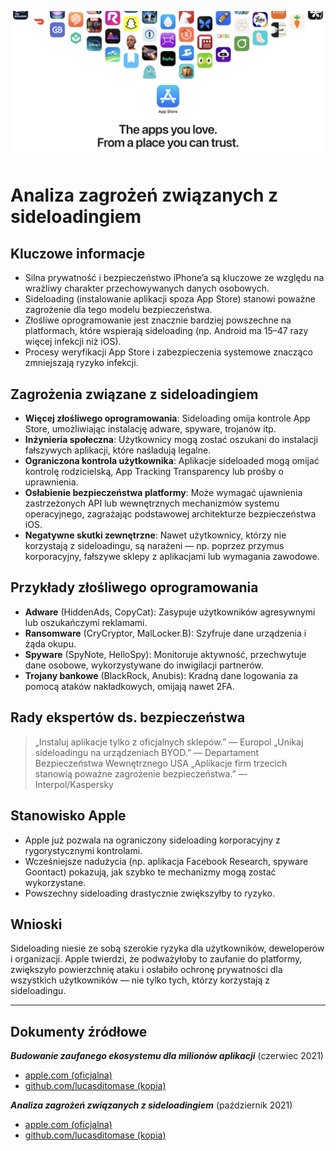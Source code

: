 ![Banner](../assets/banner.png)

# Analiza zagrożeń związanych z sideloadingiem

## Kluczowe informacje

- Silna prywatność i bezpieczeństwo iPhone’a są kluczowe ze względu na wrażliwy charakter przechowywanych danych osobowych.
- Sideloading (instalowanie aplikacji spoza App Store) stanowi poważne zagrożenie dla tego modelu bezpieczeństwa.
- Złośliwe oprogramowanie jest znacznie bardziej powszechne na platformach, które wspierają sideloading (np. Android ma 15–47 razy więcej infekcji niż iOS).
- Procesy weryfikacji App Store i zabezpieczenia systemowe znacząco zmniejszają ryzyko infekcji.

## Zagrożenia związane z sideloadingiem

- **Więcej złośliwego oprogramowania**: Sideloading omija kontrole App Store, umożliwiając instalację adware, spyware, trojanów itp.
- **Inżynieria społeczna**: Użytkownicy mogą zostać oszukani do instalacji fałszywych aplikacji, które naśladują legalne.
- **Ograniczona kontrola użytkownika**: Aplikacje sideloaded mogą omijać kontrolę rodzicielską, App Tracking Transparency lub prośby o uprawnienia.
- **Osłabienie bezpieczeństwa platformy**: Może wymagać ujawnienia zastrzeżonych API lub wewnętrznych mechanizmów systemu operacyjnego, zagrażając podstawowej architekturze bezpieczeństwa iOS.
- **Negatywne skutki zewnętrzne**: Nawet użytkownicy, którzy nie korzystają z sideloadingu, są narażeni — np. poprzez przymus korporacyjny, fałszywe sklepy z aplikacjami lub wymagania zawodowe.

## Przykłady złośliwego oprogramowania

- **Adware** (HiddenAds, CopyCat): Zasypuje użytkowników agresywnymi lub oszukańczymi reklamami.
- **Ransomware** (CryCryptor, MalLocker.B): Szyfruje dane urządzenia i żąda okupu.
- **Spyware** (SpyNote, HelloSpy): Monitoruje aktywność, przechwytuje dane osobowe, wykorzystywane do inwigilacji partnerów.
- **Trojany bankowe** (BlackRock, Anubis): Kradną dane logowania za pomocą ataków nakładkowych, omijają nawet 2FA.

## Rady ekspertów ds. bezpieczeństwa

> „Instaluj aplikacje tylko z oficjalnych sklepów.” — Europol
> „Unikaj sideloadingu na urządzeniach BYOD.” — Departament Bezpieczeństwa Wewnętrznego USA
> „Aplikacje firm trzecich stanowią poważne zagrożenie bezpieczeństwa.” — Interpol/Kaspersky

## Stanowisko Apple

- Apple już pozwala na ograniczony sideloading korporacyjny z rygorystycznymi kontrolami.
- Wcześniejsze nadużycia (np. aplikacja Facebook Research, spyware Goontact) pokazują, jak szybko te mechanizmy mogą zostać wykorzystane.
- Powszechny sideloading drastycznie zwiększyłby to ryzyko.

## Wnioski

Sideloading niesie ze sobą szerokie ryzyka dla użytkowników, deweloperów i organizacji. Apple twierdzi, że podważyłoby to zaufanie do platformy, zwiększyło powierzchnię ataku i osłabiło ochronę prywatności dla wszystkich użytkowników — nie tylko tych, którzy korzystają z sideloadingu.

---

## Dokumenty źródłowe

***Budowanie zaufanego ekosystemu dla milionów aplikacji*** (czerwiec 2021)
  -  [apple.com (oficjalna)](https://www.apple.com/privacy/docs/Building_a_Trusted_Ecosystem_for_Millions_of_Apps.pdf)
  -  [github.com/lucasditomase (kopia)](https://github.com/lucasditomase/app-restrictions/blob/main/summary.pdf)

***Analiza zagrożeń związanych z sideloadingiem*** (październik 2021)
  -  [apple.com (oficjalna)](https://www.apple.com/privacy/docs/Building_a_Trusted_Ecosystem_for_Millions_of_Apps_A_Threat_Analysis_of_Sideloading.pdf)
  -  [github.com/lucasditomase (kopia)](https://github.com/lucasditomase/app-restrictions/blob/main/threat-analysis.pdf)

